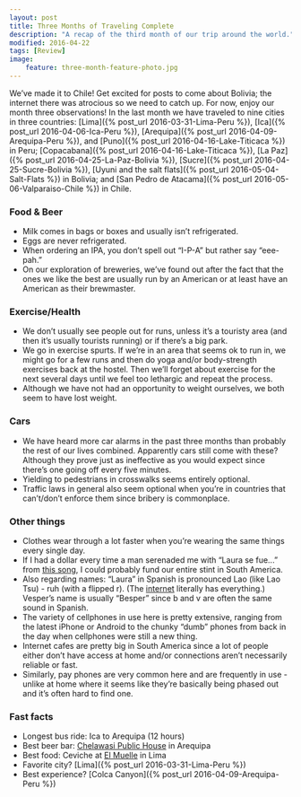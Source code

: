 ```yaml
---
layout: post
title: Three Months of Traveling Complete
description: "A recap of the third month of our trip around the world."
modified: 2016-04-22
tags: [Review]
image:
    feature: three-month-feature-photo.jpg
---
```


We’ve made it to Chile! Get excited for posts to come about Bolivia; the internet there was atrocious so we need to catch up. For now, enjoy our month three observations! In the last month we have traveled to nine cities in three countries: [Lima]({% post_url 2016-03-31-Lima-Peru %}), [Ica]({% post_url 2016-04-06-Ica-Peru %}), [Arequipa]({% post_url 2016-04-09-Arequipa-Peru %}), and [Puno]({% post_url 2016-04-16-Lake-Titicaca %}) in Peru; [Copacabana]({% post_url 2016-04-16-Lake-Titicaca %}), [La Paz]({% post_url 2016-04-25-La-Paz-Bolivia %}), [Sucre]({% post_url 2016-04-25-Sucre-Bolivia %}), [Uyuni and the salt flats]({% post_url 2016-05-04-Salt-Flats %}) in Bolivia; and [San Pedro de Atacama]({% post_url 2016-05-06-Valparaiso-Chile %}) in Chile. 

### Food & Beer

- Milk comes in bags or boxes and usually isn’t refrigerated.
- Eggs are never refrigerated.
- When ordering an IPA, you don’t spell out “I-P-A” but rather say “eee-pah.”
- On our exploration of breweries, we’ve found out after the fact that the ones we like the best are usually run by an American or at least have an American as their brewmaster. 

### Exercise/Health

- We don’t usually see people out for runs, unless it’s a touristy area (and then it’s usually tourists running) or if there’s a big park.
- We go in exercise spurts. If we’re in an area that seems ok to run in, we might go for a few runs and then do yoga and/or body-strength exercises back at the hostel. Then we’ll forget about exercise for the next several days until we feel too lethargic and repeat the process.
- Although we have not had an opportunity to weight ourselves, we both seem to have lost weight.

### Cars

- We have heard more car alarms in the past three months than probably the rest of our lives combined. Apparently cars still come with these? Although they prove just as ineffective as you would expect since there’s one going off every five minutes.
- Yielding to pedestrians in crosswalks seems entirely optional.
- Traffic laws in general also seem optional when you’re in countries that can’t/don’t enforce them since bribery is commonplace. 

### Other things

- Clothes wear through a lot faster when you’re wearing the same things every single day.
- If I had a dollar every time a man serenaded me with “Laura se fue...” from [this song](https://www.youtube.com/watch?v=DAIxrSvq6bo), I could probably fund our entire stint in South America. 
- Also regarding names: “Laura” in Spanish is pronounced Lao (like Lao Tsu) - ruh (with a flipped r). (The [internet](https://youtu.be/kFS1cSMo4mI?t=4) literally has everything.) Vesper’s name is usually “Besper” since b and v are often the same sound in Spanish.  
- The variety of cellphones in use here is pretty extensive, ranging from the latest iPhone or Android to the chunky “dumb” phones from back in the day when cellphones were still a new thing.
- Internet cafes are pretty big in South America since a lot of people either don’t have access at home and/or connections aren’t necessarily reliable or fast.
- Similarly, pay phones are very common here and are frequently in use - unlike at home where it seems like they’re basically being phased out and it’s often hard to find one.

### Fast facts

- Longest bus ride: Ica to Arequipa (12 hours)
- Best beer bar: [Chelawasi Public House](https://www.facebook.com/Chelawasi/) in Arequipa
- Best food: Ceviche at [El Muelle](https://www.facebook.com/ElMuelleDeBarranco/?rf=233098383378508) in Lima 
- Favorite city? [Lima]({% post_url 2016-03-31-Lima-Peru %})
- Best experience? [Colca Canyon]({% post_url 2016-04-09-Arequipa-Peru %})
